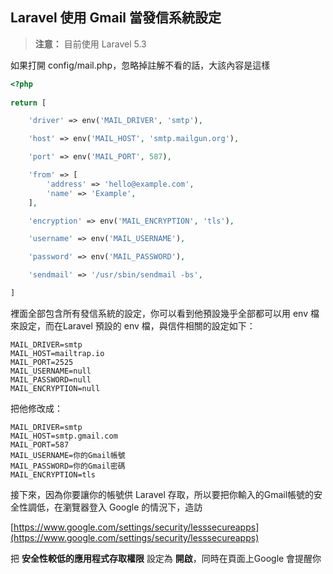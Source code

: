 ## Laravel 使用 Gmail 當發信系統設定

> **注意：** 目前使用 Laravel 5.3

如果打開 config/mail.php，忽略掉註解不看的話，大該內容是這樣

~~~php	
<?php
	
return [

    'driver' => env('MAIL_DRIVER', 'smtp'),

    'host' => env('MAIL_HOST', 'smtp.mailgun.org'),

    'port' => env('MAIL_PORT', 587),

    'from' => [
        'address' => 'hello@example.com',
        'name' => 'Example',
    ],

    'encryption' => env('MAIL_ENCRYPTION', 'tls'),

    'username' => env('MAIL_USERNAME'),

    'password' => env('MAIL_PASSWORD'),

    'sendmail' => '/usr/sbin/sendmail -bs',

]
~~~    
    
裡面全部包含所有發信系統的設定，你可以看到他預設幾乎全部都可以用 env 檔來設定，而在Laravel 預設的 env 檔，與信件相關的設定如下：

	MAIL_DRIVER=smtp
	MAIL_HOST=mailtrap.io
	MAIL_PORT=2525
	MAIL_USERNAME=null
	MAIL_PASSWORD=null
	MAIL_ENCRYPTION=null
		
把他修改成：

	MAIL_DRIVER=smtp
	MAIL_HOST=smtp.gmail.com
	MAIL_PORT=587
	MAIL_USERNAME=你的Gmail帳號
	MAIL_PASSWORD=你的Gmail密碼
	MAIL_ENCRYPTION=tls
	
接下來，因為你要讓你的帳號供 Laravel 存取，所以要把你輸入的Gmail帳號的安全性調低，在瀏覽器登入 Google 的情況下，造訪

[https://www.google.com/settings/security/lesssecureapps](https://www.google.com/settings/security/lesssecureapps)


把 **安全性較低的應用程式存取權限** 設定為 **開啟**，同時在頁面上Google 會提醒你


